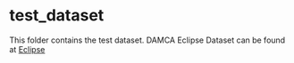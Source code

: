 # test_dataset
This folder contains the test dataset.
DAMCA Eclipse Dataset can be found at [Eclipse](https://drive.google.com/open?id=1tRNDwVKYx1cN8R8A0_JXG8bMrz7zGQTn)
